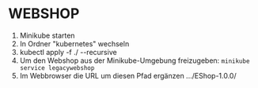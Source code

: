# WEBSHOP

1. Minikube starten
2. In Ordner "kubernetes" wechseln
3. kubectl apply -f ./ --recursive
4. Um den Webshop aus der Minikube-Umgebung freizugeben: ```minikube service legacywebshop```
5. Im Webbrowser die URL um diesen Pfad ergänzen .../EShop-1.0.0/